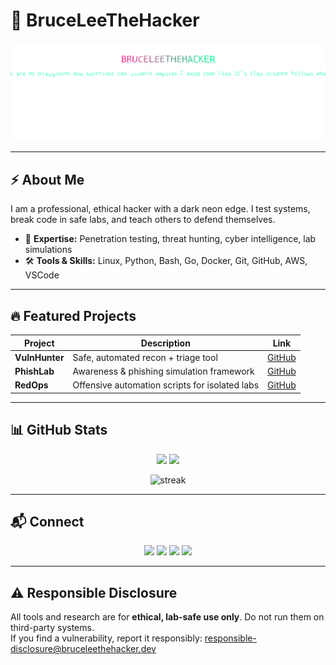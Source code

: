 # 🖤 BruceLeeTheHacker

<p align="center">
  <img src="assets/banner.svg" alt="BruceLeeTheHacker Animated Banner" />
</p>

---

## ⚡ About Me
I am a professional, ethical hacker with a dark neon edge. I test systems, break code in safe labs, and teach others to defend themselves.  

- 🧠 **Expertise:** Penetration testing, threat hunting, cyber intelligence, lab simulations  
- 🛠️ **Tools & Skills:** Linux, Python, Bash, Go, Docker, Git, GitHub, AWS, VSCode  

---

## 🔥 Featured Projects
| Project | Description | Link |
|--------|-------------|------|
| **VulnHunter** | Safe, automated recon + triage tool | [GitHub](https://github.com/bruceleethehacker/vulnhunter) |
| **PhishLab** | Awareness & phishing simulation framework | [GitHub](https://github.com/bruceleethehacker/phishlab) |
| **RedOps** | Offensive automation scripts for isolated labs | [GitHub](https://github.com/bruceleethehacker/redops-scripts) |

---

## 📊 GitHub Stats
<p align="center">
  <img src="https://github-readme-stats.vercel.app/api?username=bruceleethehacker&show_icons=true&theme=dark&hide_border=true" height="160"/>
  <img src="https://github-readme-stats.vercel.app/api/top-langs/?username=bruceleethehacker&layout=compact&theme=dark&hide_border=true" height="160"/>
</p>

<p align="center">
  <img src="https://streak-stats.demolab.com?user=bruceleethehacker&theme=dark&hide_border=true" alt="streak" />
</p>

---

## 📬 Connect
<p align="center">
  <a href="https://linkedin.com/in/bruceleethehacker"><img src="https://img.shields.io/badge/LinkedIn-0077B5?style=for-the-badge&logo=linkedin&logoColor=white"/></a>
  <a href="https://x.com/bruceleethehacker"><img src="https://img.shields.io/badge/X-1DA1F2?style=for-the-badge&logo=twitter&logoColor=white"/></a>
  <a href="https://bruceleethehacker.dev"><img src="https://img.shields.io/badge/Website-00FFFF?style=for-the-badge&logo=vercel&logoColor=black"/></a>
  <a href="mailto:responsible-disclosure@bruceleethehacker.dev"><img src="https://img.shields.io/badge/Email-FF6C37?style=for-the-badge&logo=gmail&logoColor=white"/></a>
</p>

---

## ⚠️ Responsible Disclosure
All tools and research are for **ethical, lab-safe use only**. Do not run them on third-party systems.  
If you find a vulnerability, report it responsibly: responsible-disclosure@bruceleethehacker.dev
